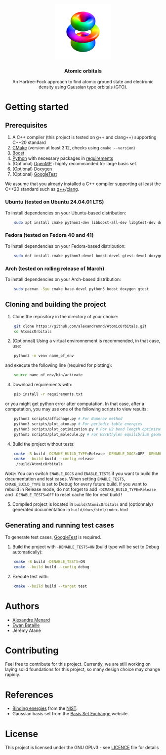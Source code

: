 <br />
<div align="center">
    <a href="https://github.com/alexandremnd/AtomicOrbitals">
        <img src="img/illustration.png" alt="Logo" width="180" height="180">
    </a>
    <h3 align="center">Atomic orbitals</h3>
    <p align="center">
        An Hartree-Fock approach to find atomic ground state and electronic density using Gaussian type orbitals (GTO).
    </p>
</div>

# Getting started
## Prerequisites
1. A C++ compiler (this project is tested on g++ and clang++) supporting C++20 standard
2. [CMake](https://cmake.org/) (version at least 3.12, checks using ```cmake --version```)
3. [Boost](https://www.boost.org/)
4. [Python](https://www.python.org/) with necessary packages in [requirements](requirements.txt)
5. (Optional) [OpenMP](https://www.openmp.org/) : highly recommanded for large basis set.
6. (Optional) [Doxygen](https://www.doxygen.nl)
7. (Optional) [GoogleTest](https://github.com/google/googletest)

We assume that you already installed a C++ compiler supporting at least the C++20 standard such as [g++](https://gcc.gnu.org/)/[clang](https://clang.llvm.org/).

### Ubuntu (tested on Ubuntu 24.04.01 LTS)
To install dependencies on your Ubuntu-based distribution:
```bash
    sudo apt install cmake python3-dev libboost-all-dev libgtest-dev doxygen
```

### Fedora (tested on Fedora 40 and 41)
To install dependencies on your Fedora-based distribution:
```bash
    sudo dnf install cmake python3-devel boost-devel gtest-devel doxygen
```

### Arch (tested on rolling release of March)
To install dependencies on your Arch-based distribution:
```bash
    sudo pacman -Syu cmake base-devel python3 boost doxygen gtest
```

## Cloning and building the project

1. Clone the repository in the directory of your choice:
```bash
    git clone https://github.com/alexandremnd/AtomicOrbitals.git
    cd AtomicOrbitals
```

2. (Optionnal) Using a virtual environnement is recommended, in that case, use:
```bash
    python3 -m venv name_of_env
```
and execute the following line (required for plotting):
```bash
    source name_of_env/bin/activate
```

3. Download requirements with:
```bash
    pip install -r requirements.txt
```
or you might get python error after computation. In that case, after a computation, you may use one of the following scripts to view results:
```bash
    python3 scripts/affichage.py # For Numerov method
    python3 scripts/plot_atom.py # For periodic table energies
    python3 scripts/plot_optimization.py # For H2 bond length optimization
    python3 scripts/plot_molecule.py # For H2/Ethylen equilibrium geometry.
```

4. Build the project without tests:
```bash
    cmake -B build -DCMAKE_BUILD_TYPE=Release -DENABLE_DOCS=OFF -DENABLE_TESTS=OFF
    cmake --build build --config release
    ./build/AtomicOrbitals
```

*Note:* You can switch ```ENABLE_DOCS``` and ```ENABLE_TESTS``` if you want to build the documentation and test cases.
When setting ```ENABLE_TESTS```, ```CMAKE_BUILD_TYPE``` is set to Debug for every future build. If you want to rebuild in Release mode, do not forget to add ```-DCMAKE_BUILD_TYPE=Release``` and ```-DENABLE_TESTS=OFF``` to reset cache file for next build !

5. Compiled project is located in ```build/AtomicOrbitals``` and (optionnaly) generated documentation in ```build/docs/html/index.html```

## Generating and running test cases
To generate test cases, [GoogleTest](https://github.com/google/googletest) is required.

1. Build the project with ```-DENABLE_TESTS=ON``` (build type will be set to Debug automatically):
```bash
    cmake -B build -DENABLE_TESTS=ON
    cmake --build build --config debug
```

2. Execute test with:
```bash
    cmake --build build --target test
```

# Authors
- [Alexandre Menard](https://github.com/alexandremnd/)
- [Ewan Bataille](https://github.com/EwanBat)
- Jérémy Atané

# Contributing
Feel free to contribute for this project. Currently, we are still working on laying solid foundations for this project, so many design choice may change rapidly.

# References
- [Binding energies](data/experimental_binding_energies.csv) from the [NIST](https://physics.nist.gov/PhysRefData/ASD/ionEnergy.html).
- Gaussian basis set from the [Basis Set Exchange](https://www.basissetexchange.org/) website.

# License
This project is licensed under the GNU GPLv3 - see [LICENCE](LICENSE) file for details
